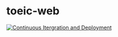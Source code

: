 # toeic-web
[![Continuous Itergration and Deployment](https://github.com/vidao1233/toiec-web/actions/workflows/ci-cd.yaml/badge.svg)](https://github.com/vidao1233/toiec-web/actions/workflows/ci-cd.yaml)
